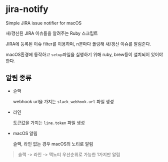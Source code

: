 # jira-notify
Simple JIRA issue notifier for macOS

새/갱신된 JIRA 이슈들을 알려주는 Ruby 스크립트

JIRA에 등록된 이슈 filter를 이용하며, n분마다 폴링해 새/갱신 이슈를 알림준다.

macOS환경에 동작하고 `setup`파일을 실행하기 위해 ruby, brew등이 설치되어 있어야 한다.



## 알림 종류

* 슬랙
  
  webhook url을 가지는 `slack_webhook.url` 파일 생성

* 라인
  
  토큰값을 가지는 `line.token` 파일 생성

* macOS 알림
  
  슬랙, 라인 없는 경우 macOS의 노티로 알림
  
> 슬랙 -> 라인 -> 맥노티 우선순위로 가능한 1가지만 알림

